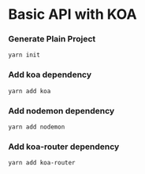 # Basic API with KOA

### Generate Plain Project

```
yarn init
```

### Add koa dependency

```
yarn add koa
```

### Add nodemon dependency

```
yarn add nodemon
```

### Add koa-router dependency

```
yarn add koa-router
```
